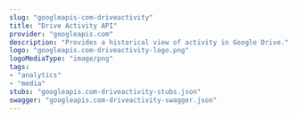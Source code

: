 ```yaml
---
slug: "googleapis-com-driveactivity"
title: "Drive Activity API"
provider: "googleapis.com"
description: "Provides a historical view of activity in Google Drive."
logo: "googleapis.com-driveactivity-logo.png"
logoMediaType: "image/png"
tags:
- "analytics"
- "media"
stubs: "googleapis.com-driveactivity-stubs.json"
swagger: "googleapis.com-driveactivity-swagger.json"
---
```

